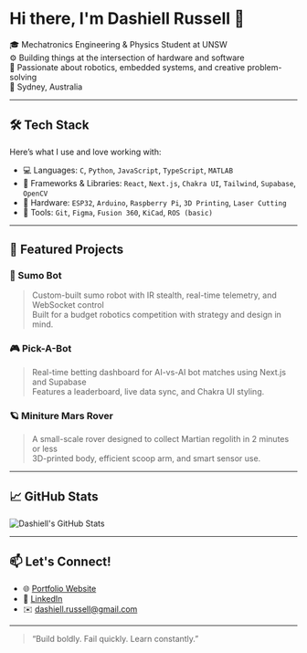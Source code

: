 # Hi there, I'm Dashiell Russell 👋

🎓 Mechatronics Engineering & Physics Student at UNSW  
⚙️ Building things at the intersection of hardware and software  
🚀 Passionate about robotics, embedded systems, and creative problem-solving  
📍 Sydney, Australia

---

## 🛠️ Tech Stack
Here’s what I use and love working with:

- 💻 Languages: `C`, `Python`, `JavaScript`, `TypeScript`, `MATLAB`
- 🧠 Frameworks & Libraries: `React`, `Next.js`, `Chakra UI`, `Tailwind`, `Supabase`, `OpenCV`
- 🔧 Hardware: `ESP32`, `Arduino`, `Raspberry Pi`, `3D Printing`, `Laser Cutting`
- 🧪 Tools: `Git`, `Figma`, `Fusion 360`, `KiCad`, `ROS (basic)`

---

## 📂 Featured Projects

### 🚗 Sumo Bot
> Custom-built sumo robot with IR stealth, real-time telemetry, and WebSocket control  
> Built for a budget robotics competition with strategy and design in mind.

### 🎮 Pick-A-Bot
> Real-time betting dashboard for AI-vs-AI bot matches using Next.js and Supabase  
> Features a leaderboard, live data sync, and Chakra UI styling.

### 🪐 Miniture Mars Rover
> A small-scale rover designed to collect Martian regolith in 2 minutes or less  
> 3D-printed body, efficient scoop arm, and smart sensor use.

---

## 📈 GitHub Stats

![Dashiell's GitHub Stats](https://github-readme-stats.vercel.app/api?username=DashiellRussell&show_icons=true&theme=radical)

---

## 📫 Let's Connect!

- 🌐 [Portfolio Website](https://dashiellrussell.com)
- 💼 [LinkedIn](https://www.linkedin.com/in/dashiell-russell-9973482a1/)
- ✉️ dashiell.russell@gmail.com

---

> “Build boldly. Fail quickly. Learn constantly.”

